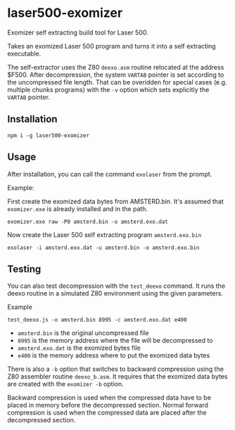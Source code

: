 # laser500-exomizer

Exomizer self extracting build tool for Laser 500.

Takes an exomized Laser 500 program and turns it into a self extracting executable.

The self-extractor uses the Z80 `deexo.asm` routine relocated at the address $F500. 
After decompression, the system `VARTAB` pointer is set according to the uncompressed
file length. That can be overidden for special cases (e.g. multiple chunks programs) 
with the `-v` option which sets explicitly the `VARTAB` pointer.

## Installation

```
npm i -g laser500-exomizer
```

## Usage

After installation, you can call the command `exolaser` from the prompt.

Example:

First create the exomized data bytes from AMSTERD.bin. It's assumed 
that `exomizer.exe` is already installed and in the path.
```
exomizer.exe raw -P0 amsterd.bin -o amsterd.exo.dat
```

Now create the Laser 500 self extracting program `amsterd.exo.bin`
```
exolaser -i amsterd.exo.dat -u amsterd.bin -o amsterd.exo.bin 
```

## Testing

You can also test decompression with the `test_deexo` command. 
It runs the deexo routine in a simulated Z80 environment using the given parameters.

Example
```
test_deexo.js -o amsterd.bin 8995 -c amsterd.exo.dat e400
```

- `amsterd.bin` is the original uncompressed file
- `8995` is the memory address where the file will be decompressed to
- `amsterd.exo.dat` is the exomized bytes file
- `e400` is the memory address where to put the exomized data bytes

There is also a `-b` option that switches to backward compression using 
the Z80 assembler routine `deexo_b.asm`. It requires that the exomized data bytes 
are created with the `exomizer -b` option. 

Backward compression is used when the compressed data have to be placed in memory
before the decompressed section. Normal forward compression is used when the compressed
data are placed after the decompressed section. 
